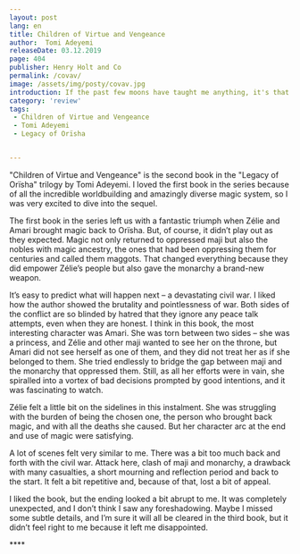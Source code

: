 ```yaml
---
layout: post
lang: en
title: Children of Virtue and Vengeance
author:  Tomi Adeyemi
releaseDate: 03.12.2019
page: 404
publisher: Henry Holt and Co
permalink: /covav/
image: /assets/img/posty/covav.jpg
introduction: If the past few moons have taught me anything, it's that I'm capable of great things. I know I can be better. I choose to be better.
category: 'review'
tags:
 - Children of Virtue and Vengeance
 - Tomi Adeyemi
 - Legacy of Orïsha


---
```


  "Children of Virtue and Vengeance" is the second book in the "Legacy of Orïsha" trilogy by Tomi Adeyemi. I loved the first book in the series because of all the incredible worldbuilding and amazingly diverse magic system, so I was very excited to dive into the sequel.

  The first book in the series left us with a fantastic triumph when Zélie and Amari brought magic back to Orïsha. But, of course, it didn’t play out as they expected. Magic not only returned to oppressed maji but also the nobles with magic ancestry, the ones that had been oppressing them for centuries and called them maggots. That changed everything because they did empower Zélie’s people but also gave the monarchy a brand-new weapon.

  It’s easy to predict what will happen next – a devastating civil war. I liked how the author showed the brutality and pointlessness of war. Both sides of the conflict are so blinded by hatred that they ignore any peace talk attempts, even when they are honest. I think in this book, the most interesting character was Amari. She was torn between two sides – she was a princess, and Zélie and other maji wanted to see her on the throne, but Amari did not see herself as one of them, and they did not treat her as if she belonged to them. She tried endlessly to bridge the gap between maji and the monarchy that oppressed them. Still, as all her efforts were in vain, she spiralled into a vortex of bad decisions prompted by good intentions, and it was fascinating to watch. 	

  Zélie felt a little bit on the sidelines in this instalment. She was struggling with the burden of being the chosen one, the person who brought back magic, and with all the deaths she caused. But her character arc at the end and use of magic were satisfying.

  A lot of scenes felt very similar to me. There was a bit too much back and forth with the civil war. Attack here, clash of maji and monarchy, a drawback with many casualties, a short mourning and reflection period and back to the start. It felt a bit repetitive and, because of that, lost a bit of appeal.

  I liked the book, but the ending looked a bit abrupt to me. It was completely unexpected, and I don’t think I saw any foreshadowing. Maybe I missed some subtle details, and I’m sure it will all be cleared in the third book, but it didn’t feel right to me because it left me disappointed.


  \*\*\*\*
